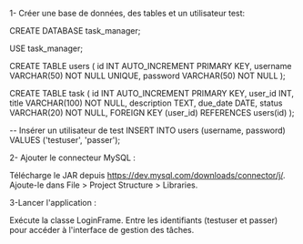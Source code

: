 1- Créer une base de données, des tables et un utilisateur test:

CREATE DATABASE task_manager;

USE task_manager;

CREATE TABLE users (
    id INT AUTO_INCREMENT PRIMARY KEY,
    username VARCHAR(50) NOT NULL UNIQUE,
    password VARCHAR(50) NOT NULL
);

CREATE TABLE task (
    id INT AUTO_INCREMENT PRIMARY KEY,
    user_id INT,
    title VARCHAR(100) NOT NULL,
    description TEXT,
    due_date DATE,
    status VARCHAR(20) NOT NULL,
    FOREIGN KEY (user_id) REFERENCES users(id)
);


-- Insérer un utilisateur de test
INSERT INTO users (username, password) VALUES ('testuser', 'passer');


2- Ajouter le connecteur MySQL :

Télécharge le JAR depuis https://dev.mysql.com/downloads/connector/j/.
Ajoute-le dans File > Project Structure > Libraries.


3-Lancer l'application :

Exécute la classe LoginFrame.
Entre les identifiants (testuser et passer) pour accéder à l'interface de gestion des tâches.
